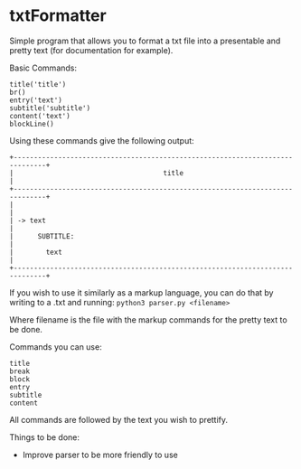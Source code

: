 # txtFormatter

Simple program that allows you to format a txt file into a presentable and pretty text (for documentation for example).

Basic Commands:
```
title('title')
br()
entry('text')
subtitle('subtitle')
content('text')
blockLine()
```

Using these commands give the following output:

```
+------------------------------------------------------------------------------+
|                                     title                                    |
+------------------------------------------------------------------------------+
|                                                                              |
| -> text                                                                      |
|      SUBTITLE:                                                               |
|        text                                                                  |
+------------------------------------------------------------------------------+
```



If you wish to use it similarly as a markup language, you can do that by writing to a <filename>.txt and running:
`python3 parser.py <filename>`

Where filename is the file with the markup commands for the pretty text to be done.

Commands you can use:
```
title
break
block
entry
subtitle
content
```

All commands are followed by the text you wish to prettify.


Things to be done:
- Improve parser to be more friendly to use

